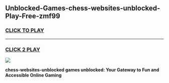 
## Unblocked-Games-chess-websites-unblocked-Play-Free-zmf99
<h3>
<a href="https://premium76.site?title=chess-websites-unblocked&ref=18A1">CLICK TO PLAY</a></h3>
<hr>

<h3>
<a href="https://premium76.site?title=chess-websites-unblocked&ref=18A1">CLICK 2 PLAY</a>
  
</h3>

<a href="https://premium76.site?title=chess-websites-unblocked&ref=18A1"><img src="https://clearcache.store/games.png"></a>


**chess-websites-unblocked games unblocked: Your Gateway to Fun and Accessible Online Gaming**
